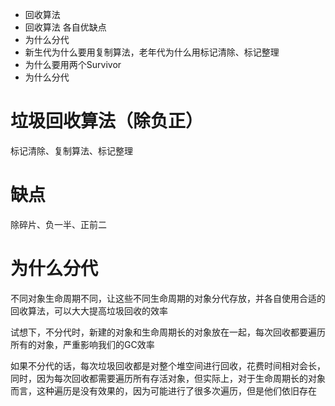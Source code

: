 * 回收算法
* 回收算法 各自优缺点
* 为什么分代
* 新生代为什么要用复制算法，老年代为什么用标记清除、标记整理
* 为什么要用两个Survivor
* 为什么分代


# 垃圾回收算法（除负正）
标记清除、复制算法、标记整理

# 缺点
除碎片、负一半、正前二

# 为什么分代
不同对象生命周期不同，让这些不同生命周期的对象分代存放，并各自使用合适的回收算法，可以大大提高垃圾回收的效率

试想下，不分代时，新建的对象和生命周期长的对象放在一起，每次回收都要遍历所有的对象，严重影响我们的GC效率

如果不分代的话，每次垃圾回收都是对整个堆空间进行回收，花费时间相对会长，同时，因为每次回收都需要遍历所有存活对象，但实际上，对于生命周期长的对象而言，这种遍历是没有效果的，因为可能进行了很多次遍历，但是他们依旧存在
